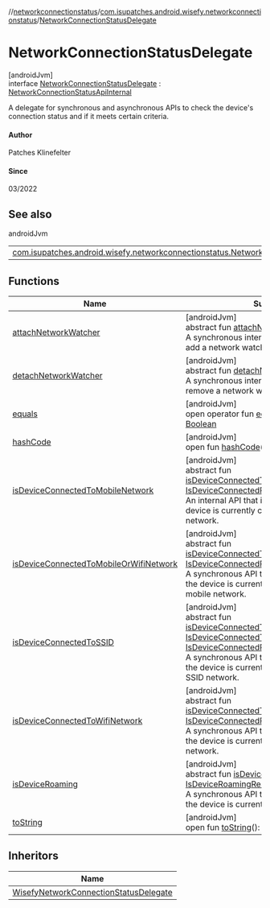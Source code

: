 //[networkconnectionstatus](../../../index.md)/[com.isupatches.android.wisefy.networkconnectionstatus](../index.md)/[NetworkConnectionStatusDelegate](index.md)

# NetworkConnectionStatusDelegate

[androidJvm]\
interface [NetworkConnectionStatusDelegate](index.md) : [NetworkConnectionStatusApiInternal](../-network-connection-status-api-internal/index.md)

A delegate for synchronous and asynchronous APIs to check the device's connection status and if it meets certain criteria.

#### Author

Patches Klinefelter

#### Since

03/2022

## See also

androidJvm

| | |
|---|---|
| [com.isupatches.android.wisefy.networkconnectionstatus.NetworkConnectionStatusApiInternal](../-network-connection-status-api-internal/index.md) | - |

## Functions

| Name | Summary |
|---|---|
| [attachNetworkWatcher](../-network-connection-status-api-internal/attach-network-watcher.md) | [androidJvm]<br>abstract fun [attachNetworkWatcher](../-network-connection-status-api-internal/attach-network-watcher.md)()<br>A synchronous internal API that is used to add a network watcher. |
| [detachNetworkWatcher](../-network-connection-status-api-internal/detach-network-watcher.md) | [androidJvm]<br>abstract fun [detachNetworkWatcher](../-network-connection-status-api-internal/detach-network-watcher.md)()<br>A synchronous internal API that is used to remove a network watcher. |
| [equals](../../com.isupatches.android.wisefy.networkconnectionstatus.entities/-is-device-roaming-result/-false/index.md#585090901%2FFunctions%2F1246821712) | [androidJvm]<br>open operator fun [equals](../../com.isupatches.android.wisefy.networkconnectionstatus.entities/-is-device-roaming-result/-false/index.md#585090901%2FFunctions%2F1246821712)(other: [Any](https://kotlinlang.org/api/latest/jvm/stdlib/kotlin/-any/index.html)?): [Boolean](https://kotlinlang.org/api/latest/jvm/stdlib/kotlin/-boolean/index.html) |
| [hashCode](../../com.isupatches.android.wisefy.networkconnectionstatus.entities/-is-device-roaming-result/-false/index.md#1794629105%2FFunctions%2F1246821712) | [androidJvm]<br>open fun [hashCode](../../com.isupatches.android.wisefy.networkconnectionstatus.entities/-is-device-roaming-result/-false/index.md#1794629105%2FFunctions%2F1246821712)(): [Int](https://kotlinlang.org/api/latest/jvm/stdlib/kotlin/-int/index.html) |
| [isDeviceConnectedToMobileNetwork](../-network-connection-status-api/is-device-connected-to-mobile-network.md) | [androidJvm]<br>abstract fun [isDeviceConnectedToMobileNetwork](../-network-connection-status-api/is-device-connected-to-mobile-network.md)(): [IsDeviceConnectedResult](../../com.isupatches.android.wisefy.networkconnectionstatus.entities/-is-device-connected-result/index.md)<br>An internal API that is used to check if the device is currently connected to a mobile network. |
| [isDeviceConnectedToMobileOrWifiNetwork](../-network-connection-status-api/is-device-connected-to-mobile-or-wifi-network.md) | [androidJvm]<br>abstract fun [isDeviceConnectedToMobileOrWifiNetwork](../-network-connection-status-api/is-device-connected-to-mobile-or-wifi-network.md)(): [IsDeviceConnectedResult](../../com.isupatches.android.wisefy.networkconnectionstatus.entities/-is-device-connected-result/index.md)<br>A synchronous API that is used to check if the device is currently connected to a Wifi or mobile network. |
| [isDeviceConnectedToSSID](../-network-connection-status-api/is-device-connected-to-s-s-i-d.md) | [androidJvm]<br>abstract fun [isDeviceConnectedToSSID](../-network-connection-status-api/is-device-connected-to-s-s-i-d.md)(request: [IsDeviceConnectedToSSIDRequest](../../com.isupatches.android.wisefy.networkconnectionstatus.entities/-is-device-connected-to-s-s-i-d-request/index.md)): [IsDeviceConnectedResult](../../com.isupatches.android.wisefy.networkconnectionstatus.entities/-is-device-connected-result/index.md)<br>A synchronous API that is used to check if the device is currently connected to a given SSID network. |
| [isDeviceConnectedToWifiNetwork](../-network-connection-status-api/is-device-connected-to-wifi-network.md) | [androidJvm]<br>abstract fun [isDeviceConnectedToWifiNetwork](../-network-connection-status-api/is-device-connected-to-wifi-network.md)(): [IsDeviceConnectedResult](../../com.isupatches.android.wisefy.networkconnectionstatus.entities/-is-device-connected-result/index.md)<br>A synchronous API that is used to check if the device is currently connected to a Wifi network. |
| [isDeviceRoaming](../-network-connection-status-api/is-device-roaming.md) | [androidJvm]<br>abstract fun [isDeviceRoaming](../-network-connection-status-api/is-device-roaming.md)(): [IsDeviceRoamingResult](../../com.isupatches.android.wisefy.networkconnectionstatus.entities/-is-device-roaming-result/index.md)<br>A synchronous API that is used to check if the device is currently roaming. |
| [toString](../../com.isupatches.android.wisefy.networkconnectionstatus.entities/-is-device-roaming-result/-false/index.md#1616463040%2FFunctions%2F1246821712) | [androidJvm]<br>open fun [toString](../../com.isupatches.android.wisefy.networkconnectionstatus.entities/-is-device-roaming-result/-false/index.md#1616463040%2FFunctions%2F1246821712)(): [String](https://kotlinlang.org/api/latest/jvm/stdlib/kotlin/-string/index.html) |

## Inheritors

| Name |
|---|
| [WisefyNetworkConnectionStatusDelegate](../-wisefy-network-connection-status-delegate/index.md) |
